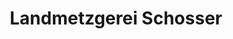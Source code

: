 ---
title: "Landmetzgerei Schosser"
url: /biberach-an-der-riss/landmetzgerei-schosser/
shop: Metzgerei
---